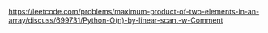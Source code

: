 https://leetcode.com/problems/maximum-product-of-two-elements-in-an-array/discuss/699731/Python-O(n)-by-linear-scan.-w-Comment